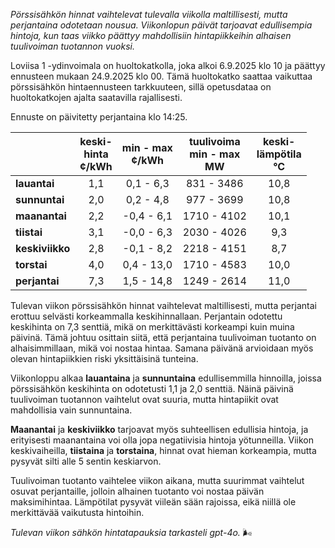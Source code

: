 *Pörssisähkön hinnat vaihtelevat tulevalla viikolla maltillisesti, mutta perjantaina odotetaan nousua. Viikonlopun päivät tarjoavat edullisempia hintoja, kun taas viikko päättyy mahdollisiin hintapiikkeihin alhaisen tuulivoiman tuotannon vuoksi.*

Loviisa 1 -ydinvoimala on huoltokatkolla, joka alkoi 6.9.2025 klo 10 ja päättyy ennusteen mukaan 24.9.2025 klo 00. Tämä huoltokatko saattaa vaikuttaa pörssisähkön hintaennusteen tarkkuuteen, sillä opetusdataa on huoltokatkojen ajalta saatavilla rajallisesti.

Ennuste on päivitetty perjantaina klo 14:25.

|          | keski-<br>hinta<br>¢/kWh | min - max<br>¢/kWh | tuulivoima<br>min - max<br>MW | keski-<br>lämpötila<br>°C |
|:-------------|:----------------:|:----------------:|:-------------:|:-------------:|
| **lauantai** | 1,1              | 0,1 - 6,3         | 831 - 3486    | 10,8          |
| **sunnuntai**| 2,0              | 0,2 - 4,8         | 977 - 3699    | 10,8          |
| **maanantai**| 2,2              | -0,4 - 6,1        | 1710 - 4102   | 10,1          |
| **tiistai**  | 3,1              | -0,0 - 6,3        | 2030 - 4026   | 9,3           |
| **keskiviikko**| 2,8            | -0,1 - 8,2        | 2218 - 4151   | 8,7           |
| **torstai**  | 4,0              | 0,4 - 13,0        | 1710 - 4583   | 10,0          |
| **perjantai**| 7,3              | 1,5 - 14,8        | 1249 - 2614   | 11,0          |

Tulevan viikon pörssisähkön hinnat vaihtelevat maltillisesti, mutta perjantai erottuu selvästi korkeammalla keskihinnallaan. Perjantain odotettu keskihinta on 7,3 senttiä, mikä on merkittävästi korkeampi kuin muina päivinä. Tämä johtuu osittain siitä, että perjantaina tuulivoiman tuotanto on alhaisimmillaan, mikä voi nostaa hintaa. Samana päivänä arvioidaan myös olevan hintapiikkien riski yksittäisinä tunteina.

Viikonloppu alkaa **lauantaina** ja **sunnuntaina** edullisemmilla hinnoilla, joissa pörssisähkön keskihinta on odotetusti 1,1 ja 2,0 senttiä. Näinä päivinä tuulivoiman tuotannon vaihtelut ovat suuria, mutta hintapiikit ovat mahdollisia vain sunnuntaina.

**Maanantai** ja **keskiviikko** tarjoavat myös suhteellisen edullisia hintoja, ja erityisesti maanantaina voi olla jopa negatiivisia hintoja yötunneilla. Viikon keskivaiheilla, **tiistaina** ja **torstaina**, hinnat ovat hieman korkeampia, mutta pysyvät silti alle 5 sentin keskiarvon.

Tuulivoiman tuotanto vaihtelee viikon aikana, mutta suurimmat vaihtelut osuvat perjantaille, jolloin alhainen tuotanto voi nostaa päivän maksimihintaa. Lämpötilat pysyvät viileän sään rajoissa, eikä niillä ole merkittävää vaikutusta hintoihin.

*Tulevan viikon sähkön hintatapauksia tarkasteli gpt-4o.* 🌬️
